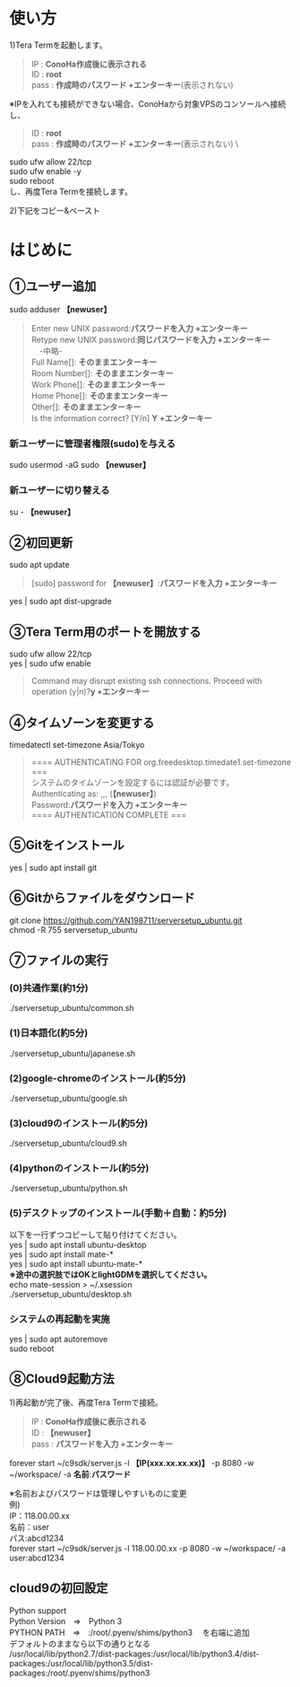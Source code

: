 # 使い方
1)Tera Termを起動します。

> IP : **ConoHa作成後に表示される** \
> ID : **root** \
> pass : **作成時のパスワード +エンターキー**(表示されない)

※IPを入れても接続ができない場合、ConoHaから対象VPSのコンソールへ接続し、
> ID : **root** \
> pass : **作成時のパスワード +エンターキー**(表示されない) \

sudo ufw allow 22/tcp \
sudo ufw enable -y \
sudo reboot \
し、再度Tera Termを接続します。

2)下記をコピー&ペースト

# はじめに 
## ①ユーザー追加
sudo adduser **【newuser】**

> Enter new UNIX password:**パスワードを入力 +エンターキー** \
> Retype new UNIX password:**同じパスワードを入力 +エンターキー** \
>　-中略- \
>    Full Name[]: **そのままエンターキー** \
>    Room Number[]: **そのままエンターキー** \
>    Work Phone[]: **そのままエンターキー** \
>    Home Phone[]: **そのままエンターキー** \
>    Other[]: **そのままエンターキー** \
> Is the information correct? [Y/n] **Y +エンターキー**

### 新ユーザーに管理者権限(sudo)を与える
sudo usermod -aG sudo **【newuser】**
### 新ユーザーに切り替える
su - **【newuser】**

## ②初回更新
sudo apt update

> [sudo] password for **【newuser】**:**パスワードを入力 +エンターキー**

yes | sudo apt dist-upgrade


## ③Tera Term用のポートを開放する
sudo ufw allow 22/tcp \
yes | sudo ufw enable

> Command may disrupt existing ssh connections. Proceed with operation (y|n)?**y +エンターキー**

## ④タイムゾーンを変更する
timedatectl set-timezone Asia/Tokyo

> ==== AUTHENTICATING FOR org.freedesktop.timedate1.set-timezone === \
> システムのタイムゾーンを設定するには認証が必要です。 \
> Authenticating as: ,,, (**【newuser】**) \
> Password:**パスワードを入力 +エンターキー** \
> ==== AUTHENTICATION COMPLETE ===

## ⑤Gitをインストール
yes | sudo apt install git

## ⑥Gitからファイルをダウンロード
git clone https://github.com/YAN198711/serversetup_ubuntu.git \
chmod -R 755 serversetup_ubuntu

## ⑦ファイルの実行
### (0)共通作業(約1分)
./serversetup_ubuntu/common.sh
### (1)日本語化(約5分)
./serversetup_ubuntu/japanese.sh
### (2)google-chromeのインストール(約5分)
./serversetup_ubuntu/google.sh
### (3)cloud9のインストール(約5分)
./serversetup_ubuntu/cloud9.sh
### (4)pythonのインストール(約5分)
./serversetup_ubuntu/python.sh
### (5)デスクトップのインストール(手動＋自動：約5分)
以下を一行ずつコピーして貼り付けてください。 \
yes | sudo apt install ubuntu-desktop \
yes | sudo apt install mate-* \
yes | sudo apt install ubuntu-mate-* \
**※途中の選択肢ではOKとlightGDMを選択してください。** \
echo mate-session > ~/.xsession \
./serversetup_ubuntu/desktop.sh

### システムの再起動を実施
yes | sudo apt autoremove \
sudo reboot

## ⑧Cloud9起動方法
1)再起動が完了後、再度Tera Termで接続。

> IP : **ConoHa作成後に表示される** \
> ID : **【newuser】** \
> pass : **パスワードを入力 +エンターキー**

forever start ~/c9sdk/server.js -l **【IP(xxx.xx.xx.xx)】** -p 8080 -w ~/workspace/ -a **名前**:**パスワード**

※名前およびパスワードは管理しやすいものに変更 \
例) \
IP：118.00.00.xx \
名前：user \
パス:abcd1234 \
forever start ~/c9sdk/server.js -l 118.00.00.xx -p 8080 -w ~/workspace/ -a user:abcd1234

## cloud9の初回設定
Python support \
Python Version　⇒　Python 3 \
PYTHON PATH　⇒　:/root/.pyenv/shims/python3 　を右端に追加 \
デフォルトのままなら以下の通りとなる \
/usr/local/lib/python2.7/dist-packages:/usr/local/lib/python3.4/dist-packages:/usr/local/lib/python3.5/dist-packages:/root/.pyenv/shims/python3



